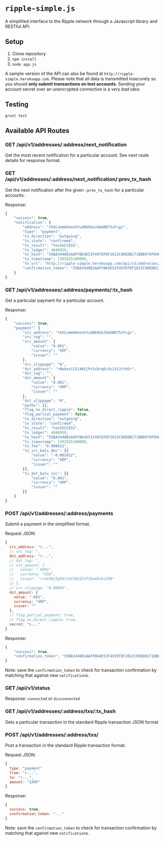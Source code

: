 # `ripple-simple.js`

A simplified interface to the Ripple network through a Javascript library and RESTful API.


## Setup

1. Clone repository 
2. `npm install`
3. `node app.js`

A sample version of the API can also be found at `http://ripple-simple.herokuapp.com`. Please note that all data is transmitted insecurely so you should __only submit transactions on test accounts__. Sending your account secret over an unencrypted connection is a *very bad idea*.

## Testing

`grunt test`

## Available API Routes


### GET /api/v1/addresses/:address/next_notification

Get the most recent notification for a particular account. See next route details for response format.

### GET /api/v1/addresses/:address/next_notification/:prev_tx_hash

Get the next notification after the given `:prev_tx_hash` for a particular accounts.

Response:
```js
{
    "success": true,
    "notification": {
        "address": "rKXCummUHnenhYudNb9UoJ4mGBR75vFcgz",
        "type": "payment",
        "tx_direction": "outgoing",
        "tx_state": "confirmed",
        "tx_result": "tesSUCCESS",
        "tx_ledger": 4696959,
        "tx_hash": "55BA3440B1AAFFB64E51F497EFDF2022C90EDB171BBD979F04685904E38A89B7",
        "tx_timestamp": 1391025100000,
        "tx_url": "http://ripple-simple.herokuapp.com/api/v1/addresses/rKXCummUHnenhYudNb9UoJ4mGBR75vFcgz/payments/55BA3440B1AAFFB64E51F497EFDF2022C90EDB171BBD979F04685904E38A89B7",
        "confirmation_token": "55BA3440B1AAFFB64E51F497EFDF2022C90EDB171BBD979F04685904E38A89B7"
    }
}
```

### GET /api/v1/addresses/:address/payments/:tx_hash

Get a particular payment for a particular account.

Response:
```js
{
    "success": true,
    "payment": {
        "src_address": "rKXCummUHnenhYudNb9UoJ4mGBR75vFcgz",
        "src_tag": "",
        "src_amount": {
            "value": "0.001",
            "currency": "XRP",
            "issuer": ""
        },
        "src_slippage": "0",
        "dst_address": "rNw4ozCG514KEjPs5cDrqEcdsi31Jtfm5r",
        "dst_tag": "",
        "dst_amount": {
            "value": "0.001",
            "currency": "XRP",
            "issuer": ""
        },
        "dst_slippage": "0",
        "paths": [],
        "flag_no_direct_ripple": false,
        "flag_partial_payment": false,
        "tx_direction": "outgoing",
        "tx_state": "confirmed",
        "tx_result": "tesSUCCESS",
        "tx_ledger": 4696959,
        "tx_hash": "55BA3440B1AAFFB64E51F497EFDF2022C90EDB171BBD979F04685904E38A89B7",
        "tx_timestamp": 1391025100000,
        "tx_fee": "0.000012",
        "tx_src_bals_dec": [{
            "value": "-0.001012",
            "currency": "XRP",
            "issuer": ""
        }],
        "tx_dst_bals_inc": [{
            "value": "0.001",
            "currency": "XRP",
            "issuer": ""
        }]
    }
}
```

### POST /api/v1/addresses/:address/payments

Submit a payment in the simplified format.

Request JSON:
```js
{
  src_address: "r...",
  // src_tag: ",
  dst_address: "r...",
  // dst_tag: ",
  // src_amount: {
  //   value: ".0001",
  //   currency: "USD",
  //   issuer: "rvYAfWj5gh67oV6fW32ZzP3Aw4Eubs59B"
  // },
  // src_slippage: "0.00005",
  dst_amount: {
    value: ".001",
    currency: "XRP",
    issuer: ""
  },
  // flag_partial_payment: true,
  // flag_no_direct_ripple: true,
  secret: "s..."
}
```

Response:
```js
{
    "success": true,
    "confirmation_token": "55BA3440B1AAFFB64E51F497EFDF2022C90EDB171BBD979F04685904E38A89B7"
}
```

Note: save the `confirmation_token` to check for transaction confirmation by matching that against new `notification`s.


### GET /api/v1/status

Response:
`connected` or `disconnected`



### GET /api/v1/addresses/:address/txs/:tx_hash

Gets a particular transaction in the standard Ripple transaction JSON format



### POST /api/v1/addresses/:address/txs/

Post a transaction in the standard Ripple transaction format.

Request JSON:
```js
{
  type: "payment"
  from: "r...",
  to: "r...",
  amount: "1XRP"
}
```

Response:
```js
{
  success: true,
  confirmation_token: "..."
}
```

Note: save the `confirmation_token` to check for transaction confirmation by matching that against new `notification`s.



